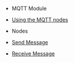 - MQTT Module

- [Using the MQTT nodes](modules/mqtt/mqtt-guide.md)
  <br/>

- Nodes

- [Send Message](modules/mqtt/send-message.md)
- [Receive Message](modules/mqtt/receive-message.md)
  <br/>  